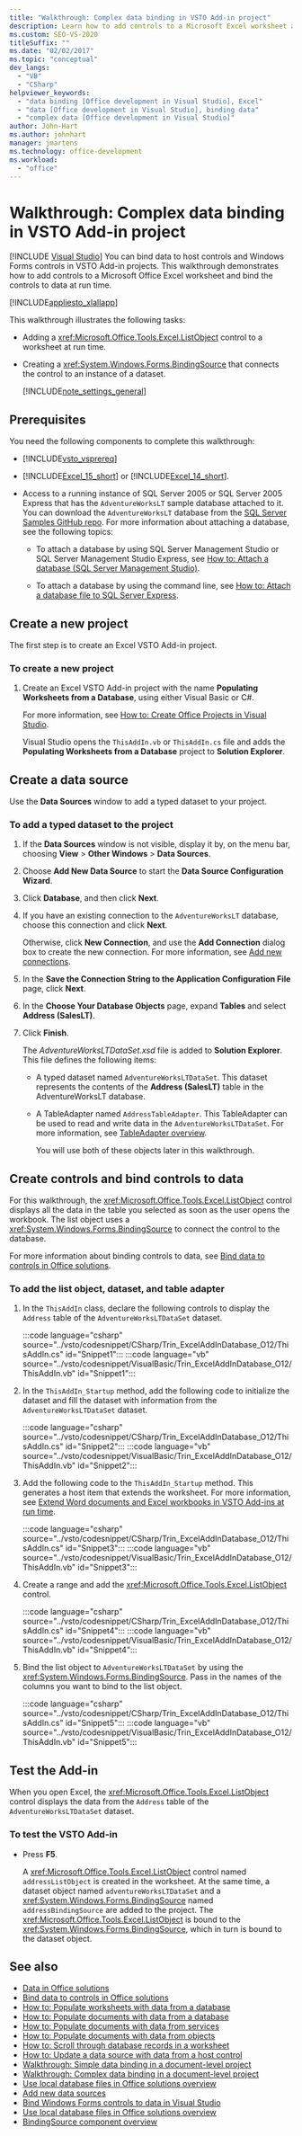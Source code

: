 ```yaml
---
title: "Walkthrough: Complex data binding in VSTO Add-in project"
description: Learn how to add controls to a Microsoft Excel worksheet and bind the controls to data at run time.
ms.custom: SEO-VS-2020
titleSuffix: ""
ms.date: "02/02/2017"
ms.topic: "conceptual"
dev_langs:
  - "VB"
  - "CSharp"
helpviewer_keywords:
  - "data binding [Office development in Visual Studio], Excel"
  - "data [Office development in Visual Studio], binding data"
  - "complex data [Office development in Visual Studio]"
author: John-Hart
ms.author: johnhart
manager: jmartens
ms.technology: office-development
ms.workload:
  - "office"
---
```

# Walkthrough: Complex data binding in VSTO Add-in project

 [!INCLUDE [Visual Studio](~/includes/applies-to-version/vs-windows-only.md)]
  You can bind data to host controls and Windows Forms controls in VSTO Add-in projects. This walkthrough demonstrates how to add controls to a Microsoft Office Excel worksheet and bind the controls to data at run time.

 [!INCLUDE[appliesto_xlallapp](../vsto/includes/appliesto-xlallapp-md.md)]

 This walkthrough illustrates the following tasks:

- Adding a <xref:Microsoft.Office.Tools.Excel.ListObject> control to a worksheet at run time.

- Creating a <xref:System.Windows.Forms.BindingSource> that connects the control to an instance of a dataset.

  [!INCLUDE[note_settings_general](../sharepoint/includes/note-settings-general-md.md)]

## Prerequisites
 You need the following components to complete this walkthrough:

- [!INCLUDE[vsto_vsprereq](../vsto/includes/vsto-vsprereq-md.md)]

- [!INCLUDE[Excel_15_short](../vsto/includes/excel-15-short-md.md)] or [!INCLUDE[Excel_14_short](../vsto/includes/excel-14-short-md.md)].

- Access to a running instance of SQL Server 2005 or SQL Server 2005 Express that has the `AdventureWorksLT` sample database attached to it. You can download the `AdventureWorksLT` database from the [SQL Server Samples GitHub repo](https://github.com/Microsoft/sql-server-samples/releases/tag/adventureworks). For more information about attaching a database, see the following topics:

  - To attach a database by using SQL Server Management Studio or SQL Server Management Studio Express, see [How to: Attach a database (SQL Server Management Studio)](/sql/relational-databases/databases/attach-a-database).

  - To attach a database by using the command line, see [How to: Attach a database file to SQL Server Express](/previous-versions/sql/).

## Create a new project
 The first step is to create an Excel VSTO Add-in project.

### To create a new project

1. Create an Excel VSTO Add-in project with the name **Populating Worksheets from a Database**, using either Visual Basic or C#.

     For more information, see [How to: Create Office Projects in Visual Studio](../vsto/how-to-create-office-projects-in-visual-studio.md).

     Visual Studio opens the `ThisAddIn.vb` or `ThisAddIn.cs` file and adds the **Populating Worksheets from a Database** project to **Solution Explorer**.

## Create a data source
 Use the **Data Sources** window to add a typed dataset to your project.

### To add a typed dataset to the project

1. If the **Data Sources** window is not visible, display it by, on the menu bar, choosing **View** > **Other Windows** > **Data Sources**.

2. Choose **Add New Data Source** to start the **Data Source Configuration Wizard**.

3. Click **Database**, and then click **Next**.

4. If you have an existing connection to the `AdventureWorksLT` database, choose this connection and click **Next**.

    Otherwise, click **New Connection**, and use the **Add Connection** dialog box to create the new connection. For more information, see [Add new connections](../data-tools/add-new-connections.md).

5. In the **Save the Connection String to the Application Configuration File** page, click **Next**.

6. In the **Choose Your Database Objects** page, expand **Tables** and select **Address (SalesLT)**.

7. Click **Finish**.

    The *AdventureWorksLTDataSet.xsd* file is added to **Solution Explorer**. This file defines the following items:

   - A typed dataset named `AdventureWorksLTDataSet`. This dataset represents the contents of the **Address (SalesLT)** table in the AdventureWorksLT database.

   - A TableAdapter named `AddressTableAdapter`. This TableAdapter can be used to read and write data in the `AdventureWorksLTDataSet`. For more information, see [TableAdapter overview](../data-tools/fill-datasets-by-using-tableadapters.md#tableadapter-overview).

     You will use both of these objects later in this walkthrough.

## Create controls and bind controls to data
 For this walkthrough, the <xref:Microsoft.Office.Tools.Excel.ListObject> control displays all the data in the table you selected as soon as the user opens the workbook. The list object uses a <xref:System.Windows.Forms.BindingSource> to connect the control to the database.

 For more information about binding controls to data, see [Bind data to controls in Office solutions](../vsto/binding-data-to-controls-in-office-solutions.md).

### To add the list object, dataset, and table adapter

1. In the `ThisAddIn` class, declare the following controls to display the `Address` table of the `AdventureWorksLTDataSet` dataset.

     :::code language="csharp" source="../vsto/codesnippet/CSharp/Trin_ExcelAddInDatabase_O12/ThisAddIn.cs" id="Snippet1":::
     :::code language="vb" source="../vsto/codesnippet/VisualBasic/Trin_ExcelAddInDatabase_O12/ThisAddIn.vb" id="Snippet1":::

2. In the `ThisAddIn_Startup` method, add the following code to initialize the dataset and fill the dataset with information from the `AdventureWorksLTDataSet` dataset.

     :::code language="csharp" source="../vsto/codesnippet/CSharp/Trin_ExcelAddInDatabase_O12/ThisAddIn.cs" id="Snippet2":::
     :::code language="vb" source="../vsto/codesnippet/VisualBasic/Trin_ExcelAddInDatabase_O12/ThisAddIn.vb" id="Snippet2":::

3. Add the following code to the `ThisAddIn_Startup` method. This generates a host item that extends the worksheet. For more information, see [Extend Word documents and Excel workbooks in VSTO Add-ins at run time](../vsto/extending-word-documents-and-excel-workbooks-in-vsto-add-ins-at-run-time.md).

     :::code language="csharp" source="../vsto/codesnippet/CSharp/Trin_ExcelAddInDatabase_O12/ThisAddIn.cs" id="Snippet3":::
     :::code language="vb" source="../vsto/codesnippet/VisualBasic/Trin_ExcelAddInDatabase_O12/ThisAddIn.vb" id="Snippet3":::

4. Create a range and add the <xref:Microsoft.Office.Tools.Excel.ListObject> control.

     :::code language="csharp" source="../vsto/codesnippet/CSharp/Trin_ExcelAddInDatabase_O12/ThisAddIn.cs" id="Snippet4":::
     :::code language="vb" source="../vsto/codesnippet/VisualBasic/Trin_ExcelAddInDatabase_O12/ThisAddIn.vb" id="Snippet4":::

5. Bind the list object to `AdventureWorksLTDataSet` by using the <xref:System.Windows.Forms.BindingSource>. Pass in the names of the columns you want to bind to the list object.

     :::code language="csharp" source="../vsto/codesnippet/CSharp/Trin_ExcelAddInDatabase_O12/ThisAddIn.cs" id="Snippet5":::
     :::code language="vb" source="../vsto/codesnippet/VisualBasic/Trin_ExcelAddInDatabase_O12/ThisAddIn.vb" id="Snippet5":::

## Test the Add-in
 When you open Excel, the <xref:Microsoft.Office.Tools.Excel.ListObject> control displays the data from the `Address` table of the `AdventureWorksLTDataSet` dataset.

### To test the VSTO Add-in

- Press **F5**.

     A <xref:Microsoft.Office.Tools.Excel.ListObject> control named `addressListObject` is created in the worksheet. At the same time, a dataset object named `adventureWorksLTDataSet` and a <xref:System.Windows.Forms.BindingSource> named `addressBindingSource` are added to the project. The <xref:Microsoft.Office.Tools.Excel.ListObject> is bound to the <xref:System.Windows.Forms.BindingSource>, which in turn is bound to the dataset object.

## See also

- [Data in Office solutions](../vsto/data-in-office-solutions.md)
- [Bind data to controls in Office solutions](../vsto/binding-data-to-controls-in-office-solutions.md)
- [How to: Populate worksheets with data from a database](../vsto/how-to-populate-worksheets-with-data-from-a-database.md)
- [How to: Populate documents with data from a database](../vsto/how-to-populate-documents-with-data-from-a-database.md)
- [How to: Populate documents with data from services](../vsto/how-to-populate-documents-with-data-from-services.md)
- [How to: Populate documents with data from objects](../vsto/how-to-populate-documents-with-data-from-objects.md)
- [How to: Scroll through database records in a worksheet](../vsto/how-to-scroll-through-database-records-in-a-worksheet.md)
- [How to: Update a data source with data from a host control](../vsto/how-to-update-a-data-source-with-data-from-a-host-control.md)
- [Walkthrough: Simple data binding in a document-level project](../vsto/walkthrough-simple-data-binding-in-a-document-level-project.md)
- [Walkthrough: Complex data binding in a document-level project](../vsto/walkthrough-complex-data-binding-in-a-document-level-project.md)
- [Use local database files in Office solutions overview](../vsto/using-local-database-files-in-office-solutions-overview.md)
- [Add new data sources](../data-tools/add-new-data-sources.md)
- [Bind Windows Forms controls to data in Visual Studio](../data-tools/bind-windows-forms-controls-to-data-in-visual-studio.md)
- [Use local database files in Office solutions overview](../vsto/using-local-database-files-in-office-solutions-overview.md)
- [BindingSource component overview](/dotnet/framework/winforms/controls/bindingsource-component-overview)
